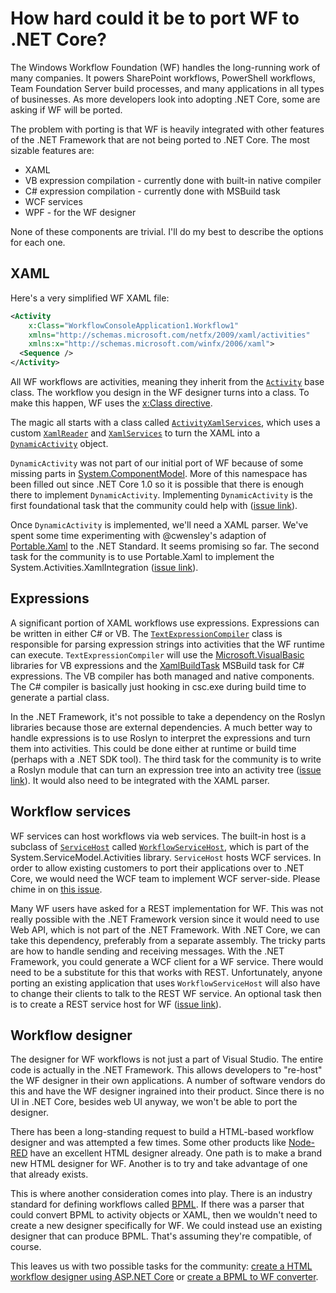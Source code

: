How hard could it be to port WF to .NET Core?
=============================================

The Windows Workflow Foundation (WF) handles the long-running work of many companies. It 
powers SharePoint workflows, PowerShell workflows, Team Foundation Server build 
processes, and many applications in all types of businesses. As more developers look into
adopting .NET Core, some are asking if WF will be ported. 

The problem with porting is that WF is heavily integrated with other features of the .NET 
Framework that are not being ported to .NET Core. The most sizable features are:

* XAML
* VB expression compilation - currently done with built-in native compiler 
* C# expression compilation - currently done with MSBuild task
* WCF services
* WPF - for the WF designer

None of these components are trivial. I'll do my best to describe the options for each 
one.

XAML
----
Here's a very simplified WF XAML file:

```xml
<Activity  
    x:Class="WorkflowConsoleApplication1.Workflow1" 
    xmlns="http://schemas.microsoft.com/netfx/2009/xaml/activities"
    xmlns:x="http://schemas.microsoft.com/winfx/2006/xaml">
  <Sequence />
</Activity>
```

All WF workflows are activities, meaning they inherit from the 
[`Activity`](http://referencesource.microsoft.com/#System.Activities/System/Activities/Activity.cs) 
base class. The workflow you design in the WF designer turns into a class. To make this happen, WF uses 
the [x:Class directive](https://docs.microsoft.com/en-us/dotnet/framework/xaml-services/x-class-directive).

The magic all starts with a class called 
[`ActivityXamlServices`](http://referencesource.microsoft.com/#System.Activities/System/Activities/XamlIntegration/ActivityXamlServices.cs), 
which uses a custom [`XamlReader`](http://referencesource.microsoft.com/#System.Xaml/System/Xaml/XamlReader.cs) and 
[`XamlServices`](http://referencesource.microsoft.com/#System.Xaml/System/Xaml/XamlServices.cs) to turn the XAML into a 
[`DynamicActivity`](http://referencesource.microsoft.com/#System.Activities/System/Activities/DynamicActivity.cs) object. 

`DynamicActivity` was not part of our initial port of WF because of some missing parts in 
[System.ComponentModel](https://github.com/dotnet/corefx/tree/master/src/System.ComponentModel). More of this namespace 
has been filled out since .NET Core 1.0 so it is possible that there is enough there to implement `DynamicActivity`. 
Implementing `DynamicActivity` is the first foundational task that the community could help with 
([issue link](https://github.com/dmetzgar/corewf/issues/3)).

Once `DynamicActivity` is implemented, we'll need a XAML parser. We've spent some time experimenting with @cwensley's 
adaption of [Portable.Xaml](https://github.com/cwensley/Portable.Xaml) to the .NET Standard. It seems promising so far. 
The second task for the community is to use Portable.Xaml to implement the System.Activities.XamlIntegration
([issue link](https://github.com/dmetzgar/corewf/issues/6)).

Expressions
-----------
A significant portion of XAML workflows use expressions. Expressions can be written in either C# or VB. The 
[`TextExpressionCompiler`](http://referencesource.microsoft.com/#System.Activities/System/Activities/XamlIntegration/TextExpressionCompiler.cs)
class is responsible for parsing expression strings into activities that the WF runtime can execute. 
`TextExpressionCompiler` will use the 
[Microsoft.VisualBasic](http://referencesource.microsoft.com/#Microsoft.VisualBasic,namespaces) 
libraries for VB expressions and the 
[XamlBuildTask](http://referencesource.microsoft.com/#XamlBuildTask)
MSBuild task for C# expressions. 
The VB compiler has both managed and native components. The C# compiler is basically just hooking in csc.exe during 
build time to generate a partial class. 

In the .NET Framework, it's not possible to take a dependency on the Roslyn libraries because those are external 
dependencies. A much better way to handle expressions is to use Roslyn to interpret the expressions and turn them 
into activities. This could be done either at runtime or build time (perhaps with a .NET SDK tool). The third task 
for the community is to write a Roslyn module that can turn an expression tree into an activity tree
([issue link](https://github.com/dmetzgar/corewf/issues/7)). It would 
also need to be integrated with the XAML parser.

Workflow services
-------------------
WF services can host workflows via web services. The built-in host is a subclass of 
[`ServiceHost`](http://referencesource.microsoft.com/#System.ServiceModel/System/ServiceModel/ServiceHost.cs)
called 
[`WorkflowServiceHost`](http://referencesource.microsoft.com/#System.ServiceModel.Activities/System/ServiceModel/Activities/WorkflowServiceHost.cs),
which is part of the System.ServiceModel.Activities library. `ServiceHost` hosts WCF services. In order to allow 
existing customers to port their applications over to .NET Core, we would need the WCF team to implement WCF 
server-side. Please chime in on [this issue](https://github.com/dotnet/wcf/issues/1200). 

Many WF users have asked for a REST implementation for WF. This was not really possible with the .NET Framework 
version since it would need to use Web API, which is not part of the .NET Framework. With .NET Core, we can take 
this dependency, preferably from a separate assembly. The tricky parts are how to handle sending and receiving 
messages. With the .NET Framework, you could generate a WCF client for a WF service. There would need to be a 
substitute for this that works with REST. Unfortunately, anyone porting an existing application that uses 
`WorkflowServiceHost` will also have to change their clients to talk to the REST WF service. An optional task 
then is to create a REST service host for WF ([issue link](https://github.com/dmetzgar/corewf/issues/8)).

Workflow designer
-----------------
The designer for WF workflows is not just a part of Visual Studio. The entire code is actually in the .NET 
Framework. This allows developers to "re-host" the WF designer in their own applications. A number of software 
vendors do this and have the WF designer ingrained into their product. Since there is no UI in .NET Core, besides 
web UI anyway, we won't be able to port the designer. 

There has been a long-standing request to build a HTML-based workflow designer and was attempted a few times. 
Some other products like [Node-RED](https://nodered.org/) have an excellent HTML designer already. One path is 
to make a brand new HTML designer for WF. Another is to try and take advantage of one that already exists. 

This is where another consideration comes into play. There is an industry standard for defining workflows called 
[BPML](https://en.wikipedia.org/wiki/Business_Process_Modeling_Language). If there was a parser that could 
convert BPML to activity objects or XAML, then we wouldn't need to create a new designer specifically for WF. We 
could instead use an existing designer that can produce BPML. That's assuming they're compatible, of course. 

This leaves us with two possible tasks for the community: 
[create a HTML workflow designer using ASP.NET Core](https://github.com/dmetzgar/corewf/issues/9) or 
[create a BPML to WF converter](https://github.com/dmetzgar/corewf/issues/10).
